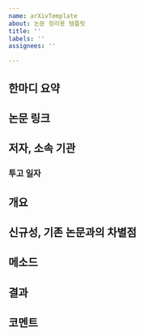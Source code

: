 ```yaml
---
name: arXivTemplate
about: 논문 정리용 템플릿
title: ''
labels: ''
assignees: ''

---
```


## 한마디 요약

## 논문 링크

## 저자, 소속 기관

### 투고 일자

## 개요

## 신규성, 기존 논문과의 차별점

## 메소드

## 결과

## 코멘트
